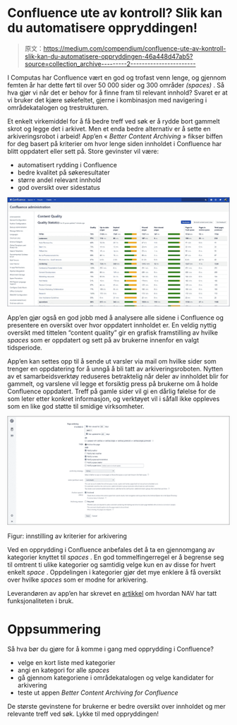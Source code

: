 # Confluence ute av kontroll? Slik kan du automatisere oppryddingen!

> 原文：<https://medium.com/compendium/confluence-ute-av-kontroll-slik-kan-du-automatisere-oppryddingen-46a448d47ab5?source=collection_archive---------2----------------------->

I Computas har Confluence vært en god og trofast venn lenge, og gjennom femten år har dette ført til over 50 000 sider og 300 områder *(spaces)* . Så hva gjør vi når det er behov for å finne fram til relevant innhold? Svaret er at vi bruker det kjære søkefeltet, gjerne i kombinasjon med navigering i områdekatalogen og trestrukturen.

Et enkelt virkemiddel for å få bedre treff ved søk er å rydde bort gammelt skrot og legge det i arkivet. Men et enda bedre alternativ er å sette en arkiveringsrobot i arbeid! App’en « *Better Content Archiving* » fikser biffen for deg basert på kriterier om hvor lenge siden innholdet i Confluence har blitt oppdatert eller sett på. Store gevinster vil være:

*   automatisert rydding i Confluence
*   bedre kvalitet på søkeresultater
*   større andel relevant innhold
*   god oversikt over sidestatus

![](img/3be1afde703743b791c1d9d2b96042ed.png)

App’en gjør også en god jobb med å analysere alle sidene i Confluence og presentere en oversikt over hvor oppdatert innholdet er. En veldig nyttig oversikt med tittelen “content quality” gir en grafisk framstilling av hvilke *spaces* som er oppdatert og sett på av brukerne innenfor en valgt tidsperiode.

App’en kan settes opp til å sende ut varsler via mail om hvilke sider som trenger en oppdatering for å unngå å bli tatt av arkiveringsroboten. Nytten av et samarbeidsverktøy reduseres betraktelig når deler av innholdet blir for gammelt, og varslene vil legge et forsiktig press på brukerne om å holde Confluence oppdatert. Treff på gamle sider vil gi en dårlig følelse for de som leter etter konkret informasjon, og verktøyet vil i såfall ikke oppleves som en like god støtte til smidige virksomheter.

![](img/ec9531dd3e06cada2bec9f0850cba002.png)

Figur: innstilling av kriterier for arkivering

Ved en opprydding i Confluence anbefales det å ta en gjennomgang av kategorier knyttet til *spaces* . En god tommelfingerregel er å begrense seg til omtrent ti ulike kategorier og samtidig velge kun en av disse for hvert enkelt *space* . Oppdelingen i kategorier gjør det mye enklere å få oversikt over hvilke *spaces* som er modne for arkivering.

Leverandøren av app’en har skrevet en [artikkel](https://www.midori-global.com/blog/2019/01/31/combine-eazybi-with-better-content-archiving-to-report-on-confluence-usage-trends?utm_source=midori-website&utm_medium=success-stories&utm_campaign=content-marketing) om hvordan NAV har tatt funksjonaliteten i bruk.

# Oppsummering

Så hva bør du gjøre for å komme i gang med opprydding i Confluence?

*   velge en kort liste med kategorier
*   angi en kategori for alle *spaces*
*   gå gjennom kategoriene i områdekatalogen og velge kandidater for arkivering
*   teste ut appen *Better Content Archiving for Confluence*

De største gevinstene for brukerne er bedre oversikt over innholdet og mer relevante treff ved søk. Lykke til med oppryddingen!